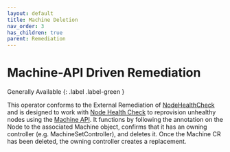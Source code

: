 ```yaml
---
layout: default
title: Machine Deletion
nav_order: 3
has_children: true
parent: Remediation
---
```


# Machine-API Driven Remediation
Generally Available
{: .label .label-green }

This operator conforms to the External Remediation of [NodeHealthCheck](https://github.com/medik8s/node-healthcheck-operator#readme) and is designed to work with [Node Health Check]((https://github.com/medik8s/node-healthcheck-operator#readme)) to reprovision unhealthy nodes using the [Machine API](https://github.com/openshift/machine-api-operator#readme). It functions by following the annotation on the Node to the associated Machine object, confirms that it has an owning controller (e.g. MachineSetController), and deletes it.  Once the Machine CR has been deleted, the owning controller creates a replacement. 
